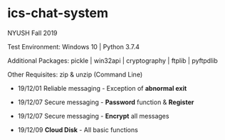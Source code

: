 # ics-chat-system
NYUSH Fall 2019

Test Environment: Windows 10 | Python 3.7.4

Additional Packages: pickle | win32api | cryptography | ftplib | pyftpdlib

Other Requisites: zip & unzip (Command Line)

- 19/12/01
  Reliable messaging - Exception of **abnormal exit**

- 19/12/07
  Secure messaging - **Password** function & **Register**

- 19/12/07
  Secure messaging - **Encrypt** all messages

- 19/12/09
  **Cloud Disk** - All basic functions

 
